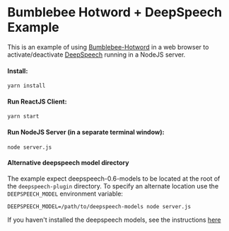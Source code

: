 # Bumblebee Hotword + DeepSpeech Example

This is an example of using [Bumblebee-Hotword](https://github.com/jaxcore/bumblebee-hotword) in a web browser to activate/deactivate [DeepSpeech](https://github.com/mozilla/DeepSpeech) running in a NodeJS server.

#### Install:

```
yarn install
```

#### Run ReactJS Client:

```
yarn start
```

#### Run NodeJS Server (in a separate terminal window):

```
node server.js
```

#### Alternative deepspeech model directory

The example expect deepspeech-0.6-models to be located at the root of the `deepspeech-plugin` directory.  To specify an alternate location use the `DEEPSPEECH_MODEL` environment variable:

```
DEEPSPEECH_MODEL=/path/to/deepspeech-models node server.js
```

If you haven't installed the deepspeech models, see the instructions [here](https://github.com/jaxcore/deepspeech-plugin)
